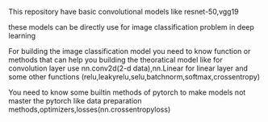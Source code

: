 This repository have basic convolutional models like resnet-50,vgg19 

these models can be directly use for image classification problem in  deep learning

For building the image classification model you need to know function or methods that can help you building the theoratical model
like for convolution layer use nn.conv2d(2-d data),nn.Linear for linear layer and some other functions (relu,leakyrelu,selu,batchnorm,softmax,crossentropy)

You need to know some builtin  methods of pytorch to make models not master the pytorch like data preparation methods,optimizers,losses(nn.crossentropyloss)

